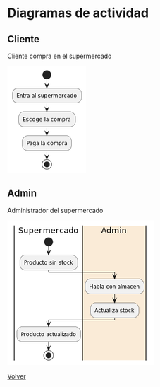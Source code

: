 # Diagramas de actividad 

## Cliente
Cliente compra en el supermercado

![Cliente](DiagramaCliente.png)

## Admin 
Administrador del supermercado

![Admin](DiagramaAdmin.png)


[Volver](Analisis.md)
